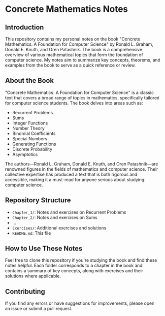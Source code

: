 # Concrete Mathematics Notes

## Introduction

This repository contains my personal notes on the book "Concrete Mathematics: A Foundation for Computer Science" by Ronald L. Graham, Donald E. Knuth, and Oren Patashnik. The book is a comprehensive overview of various mathematical topics that form the foundation of computer science. My notes aim to summarize key concepts, theorems, and examples from the book to serve as a quick reference or review.

## About the Book

"Concrete Mathematics: A Foundation for Computer Science" is a classic text that covers a broad range of topics in mathematics, specifically tailored for computer science students. The book delves into areas such as:

- Recurrent Problems
- Sums
- Integer Functions
- Number Theory
- Binomial Coefficients
- Special Numbers
- Generating Functions
- Discrete Probability
- Asymptotics

The authors—Ronald L. Graham, Donald E. Knuth, and Oren Patashnik—are renowned figures in the fields of mathematics and computer science. Their collective expertise has produced a text that is both rigorous and accessible, making it a must-read for anyone serious about studying computer science.

## Repository Structure

- `Chapter_1/`: Notes and exercises on Recurrent Problems
- `Chapter_2/`: Notes and exercises on Sums
- ...
- `Exercises/`: Additional exercises and solutions
- `README.md`: This file

## How to Use These Notes

Feel free to clone this repository if you're studying the book and find these notes helpful. Each folder corresponds to a chapter in the book and contains a summary of key concepts, along with exercises and their solutions where applicable.

## Contributing

If you find any errors or have suggestions for improvements, please open an issue or submit a pull request.
